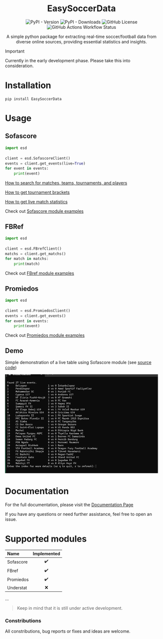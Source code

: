<h1 align="center">EasySoccerData</h1>

<p align="center">
<img alt="PyPI - Version" src="https://img.shields.io/pypi/v/EasySoccerData?color=00329e">
<img alt="PyPI - Downloads" src="https://img.shields.io/pypi/dm/EasySoccerData?color=009903">
<img alt="GitHub License" src="https://img.shields.io/github/license/manucabral/easysoccerdata">
<img alt="GitHub Actions Workflow Status" src="https://img.shields.io/github/actions/workflow/status/manucabral/easysoccerdata/pylint.yml">
</p>

<p align="center">
A simple python package for extracting real-time soccer/football data from diverse online sources, providing essential statistics and insights.
</p>


> [!IMPORTANT]  
> Currently in the early development phase. Please take this into consideration.

# Installation
```
pip install EasySoccerData
```

# Usage

## Sofascore
```py
import esd

client = esd.SofascoreClient()
events = client.get_events(live=True)
for event in events:
    print(event)
```

[How to search for matches, teams, tournaments, and players](https://github.com/manucabral/EasySoccerData/blob/main/examples/sofascore/search_matchs.py)

[How to get tournament brackets](https://github.com/manucabral/EasySoccerData/blob/main/examples/sofascore/tournament_bracket.py)

[How to get live match statistics](https://github.com/manucabral/EasySoccerData/blob/main/examples/sofascore/get_live_matchs.py)


Check out [Sofascore module examples](https://github.com/manucabral/EasySoccerData/tree/main/examples/sofascore/)

## FBRef
```py
import esd

client = esd.FBrefClient()
matchs = client.get_matchs()
for match in matchs:
    print(match)
```

Check out [FBref module examples](https://github.com/manucabral/EasySoccerData/tree/main/examples/fbref/)

## Promiedos
```py
import esd

client = esd.PromiedosClient()
events = client.get_events()
for event in events:
    print(event)
```

Check out [Promiedos module examples](https://github.com/manucabral/EasySoccerData/tree/main/examples/promiedos/)

## Demo
Simple demonstration of a live table using Sofascore module (see [source code](https://github.com/manucabral/EasySoccerData/blob/main/examples/live_table.py))
<p align="center">
<img src="https://github.com/manucabral/EasySoccerData/blob/main/assets/sofascore-live-table.gif" width="550" title="LiveTableUsingSofascore">
</p>

# Documentation
For the full documentation, please visit the [Documentation Page](https://manucabral.github.io/EasySoccerData/esd.html)

If you have any questions or need further assistance, feel free to open an issue.

# Supported modules

| Name | Implemented |
| :---  | :---: |
| Sofascore   | ✔️ |
| FBref    | ✔️ |
| Promiedos    | ✔️ |
| Understat | ❌ |
...
> Keep in mind that it is still under active development.

### Constributions
All constributions, bug reports or fixes and ideas are welcome.
